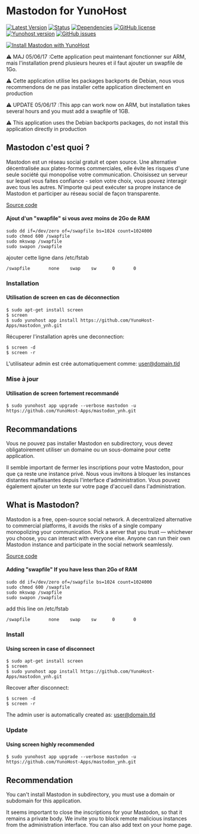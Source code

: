 # Mastodon for YunoHost

[![Latest Version](https://img.shields.io/badge/version-1.5.0-green.svg?style=flat)](https://github.com/YunoHost-Apps/mastodon_ynh/releases)
[![Status](https://img.shields.io/badge/status-testing-yellow.svg?style=flat)](https://github.com/YunoHost-Apps/mastodon_ynh/milestones)
[![Dependencies](https://img.shields.io/badge/dependencies-includes-lightgrey.svg?style=flat)](https://github.com/YunoHost-Apps/mastodon_ynh#dependencies)
[![GitHub license](https://img.shields.io/badge/license-GPLv3-blue.svg?style=flat)](https://raw.githubusercontent.com/YunoHost-Apps/mastodon_ynh/master/LICENSE)
[![Yunohost version](https://img.shields.io/badge/yunohost-2.5.6_tested-orange.svg?style=flat)](https://github.com/YunoHost/yunohost)
[![GitHub issues](https://img.shields.io/github/issues/YunoHost-Apps/mastodon_ynh.svg?style=flat)](https://github.com/YunoHost-Apps/mastodon_ynh/issues)

[![Install Mastodon with YunoHost](https://install-app.yunohost.org/install-with-yunohost.png)](https://install-app.yunohost.org/?app=mastodon)

:warning: MAJ 05/06/17 :Cette application peut maintenant fonctionner sur ARM, mais l'installation prend plusieurs heures et il faut ajouter un swapfile de 1Go.

:warning: Cette application utilise les packages backports de Debian, nous vous recommendons de ne pas installer cette application directement en production

:warning: UPDATE 05/06/17 :This app can work now on ARM, but installation takes several hours and you must add a swapfile of 1GB.

:warning: This application uses the Debian backports packages, do not install this application directly in production

## Mastodon c'est quoi ?

Mastodon est un réseau social gratuit et open source. Une alternative décentralisée aux plates-formes commerciales, elle évite les risques d'une seule société qui monopolise votre communication. Choisissez un serveur sur lequel vous faites confiance - selon votre choix, vous pouvez interagir avec tous les autres. N'importe qui peut exécuter sa propre instance de Mastodon et participer au réseau social de façon transparente.

[Source code](https://github.com/tootsuite/mastodon)

#### Ajout d'un "swapfile" si vous avez moins de 2Go de RAM
```
sudo dd if=/dev/zero of=/swapfile bs=1024 count=1024000
sudo chmod 600 /swapfile
sudo mkswap /swapfile
sudo swapon /swapfile
```
ajouter cette ligne dans /etc/fstab
```
/swapfile       none    swap    sw      0       0
```

### Installation

#### Utilisation de __screen__ en cas de déconnection
```
$ sudo apt-get install screen
$ screen
$ sudo yunohost app install https://github.com/YunoHost-Apps/mastodon_ynh.git
```
Récuperer l'installation après une deconnection:
```
$ screen -d
$ screen -r
```
L'utilisateur admin est crée automatiquement comme: user@domain.tld

### Mise à jour
#### Utilisation de __screen__ fortement recommandé

`$ sudo yunohost app upgrade --verbose mastodon -u https://github.com/YunoHost-Apps/mastodon_ynh.git`

## Recommandations

Vous ne pouvez pas installer Mastodon en subdirectory, vous devez obligatoirement utiliser un domaine ou un sous-domaine pour cette application.

Il semble important de fermer les inscriptions pour votre Mastodon, pour que ça reste une instance privé. Nous vous invitons à bloquer les instances distantes malfaisantes depuis l'interface d'administration. Vous pouvez également ajouter un texte sur votre page d'accueil dans l'administration.

## What is Mastodon?

Mastodon is a free, open-source social network. A decentralized alternative to commercial platforms, it avoids the risks of a single company monopolizing your communication. Pick a server that you trust — whichever you choose, you can interact with everyone else. Anyone can run their own Mastodon instance and participate in the social network seamlessly.

[Source code](https://github.com/tootsuite/mastodon)

#### Adding "swapfile" If you have less than 2Go of RAM
```
sudo dd if=/dev/zero of=/swapfile bs=1024 count=1024000
sudo chmod 600 /swapfile
sudo mkswap /swapfile
sudo swapon /swapfile
```
add this line on /etc/fstab
```
/swapfile       none    swap    sw      0       0
```

### Install
#### Using __screen__ in case of disconnect
```
$ sudo apt-get install screen
$ screen
$ sudo yunohost app install https://github.com/YunoHost-Apps/mastodon_ynh.git
```
Recover after disconnect:
```
$ screen -d
$ screen -r
```
The admin user is automatically created as: user@domain.tld

### Update
#### Using __screen__ highly recommended

`$ sudo yunohost app upgrade --verbose mastodon -u https://github.com/YunoHost-Apps/mastodon_ynh.git`

## Recommendation

You can't install Mastodon in subdirectory, you must use a domain or subdomain for this application.

It seems important to close the inscriptions for your Mastodon, so that it remains a private body. We invite you to block remote malicious instances from the administration interface. You can also add text on your home page.
